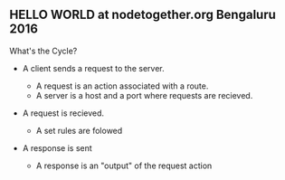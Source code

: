 ## HELLO WORLD at nodetogether.org Bengaluru 2016

What's the Cycle?

- A client sends a request to the server.
    + A request is an action associated with a route.
    + A server is a host and a port where requests are recieved.
    
- A request is recieved.
    + A set rules are folowed
    
- A response is sent
    + A response is an "output" of the request action